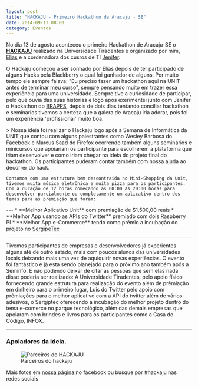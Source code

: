 ```yaml
---
layout: post
title: "HACKAJU - Primeiro Hackathon de Aracaju - SE"
date: 2014-09-13 08:00
category: Eventos
---
```


<p class="txt-post">
    No dia 13 de agosto aconteceu o primeiro Hackathon de Aracaju-SE o <a href="https://hackaju.com.br"><b>HACKAJU</b></a> realizado na Universidade Tiradentes e organizado por mim, 
    <a href="https://github.com/eliasdevelop">Elias</a> e a cordenadora dos cusros de TI <a href="http://lattes.cnpq.br/9297698513235759">Jenifer</a>.
</p>

<p class="txt-post">
	O Hackaju começou a ser sonhado por Elias depois de ter participado de alguns Hacks pela Blackberry o qual foi ganhador de alguns. Por muito tempo ele sempre falava: "Eu preciso fazer um hackathon aqui na UNIT antes de terminar meu curso", sempre pensando muito em trazer essa experiência para uma universidade. Sempre tive a curiosidade de participar, pelo que ouvia das suas histórias e logo após exerimentei junto com Jenifer o Hackathon do <a href="http://brappsbrasil.com/">BRAPPS</a>, depois de dois dias tentando conciliar hackathon e seminarios tivemos a certeza que a galera de Aracaju iria adorar, pois foi um experiência 'profissional' muito boa.
</p>

<p class="txt-post">>
	Nossa idéia foi realizar o Hackaju logo após a Semana de Informática da UNIT que contou com alguns palestrantes como Wesley Barbosa do Facebook e Marcus Saad do Firefox ocorrendo também alguns seminários e minicursos que apoiariam os participante para escolherem a plataforma que iriam desenvolver e como iriam chegar na ideia do projeto final do hackathon. Os participantes puderam contar também com nossa ajuda ao decorrer do hack. 

	Contamos com uma estrutura bem descontraida no Mini-Shopping da Unit, tivemos muita música eletrônica e muita pizza para os participantes. Com a duração de 12 horas começando as 08:00 às 20:00 horas para desenvolver parcialmente ou completamente um aplicativo dentro dos temas para as premiação que foram:
</p>
---
* **Melhor Aplicativo Unit** com premiação de $1.500,00 reais
* **Melhor App usando as APIs do Twitter** premiado com dois Raspberry PI
* **Melhor App e-Commerce** tendo como prêmio a incubação do projeto no <a href="http://www.sergipetec.se.gov.br/">SergipeTec</a>

---

<p class="txt-post">
	Tivemos participantes de empresas e desenvolvedores já experientes alguns até de outro estado, mais com poucos alunos das universidades locais deixando mais uma vez de aquiquirir novas experiências. O evento foi fantástico e já esta sendo planejado para o próximo ano também após a Seminfo. E não podendo deixar de citar as pessoas que sem elas nada disse poderia ser realizado: A Universidade Tiradentes, pelo apoio físico fornecendo grande estrutura para realização do evento além de prêmiação em dinheiro para o primeiro lugar, Luis do Twitter pelo apoio com prêmiações para o melhor aplicativo com a API do twitter além de vários adesivos, o Sergiptec oferecendo a incubação do melhor projeto dentro do tema e-comerce no parque tecnológico, além das demais empresas que apoiaram com brindes e livros para os participantes como a Casa do Código, INFOX.
</p>

---
<h3>
    Apoiadores da ideia.
</h3>
<figure>
    <img src="http://rafaeltavares.co/public/img/posts/talk_hackaju.png" alt="Parceiros do HACKAJU"/>
    <figcaption>Parceiros do hackaju</figcaption>
</figure>
<p>Mais fotos em <a href="https://www.facebook.com/hackaju">nossa página </a> no facebook ou busque por #hackaju nas redes sociais</p>
